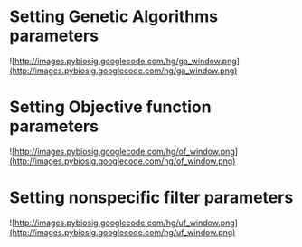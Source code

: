 # Setting **Genetic Algorithms** parameters #

![http://images.pybiosig.googlecode.com/hg/ga_window.png](http://images.pybiosig.googlecode.com/hg/ga_window.png)


# Setting **Objective function** parameters #

![http://images.pybiosig.googlecode.com/hg/of_window.png](http://images.pybiosig.googlecode.com/hg/of_window.png)


# Setting **nonspecific filter** parameters #

![http://images.pybiosig.googlecode.com/hg/uf_window.png](http://images.pybiosig.googlecode.com/hg/uf_window.png)